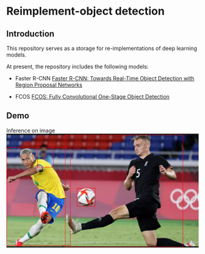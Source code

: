 # Reimplement-object detection
## Introduction
This repository serves as a storage for re-implementations of deep learning models. 

At present, the repository includes the following models:

- Faster R-CNN [Faster R-CNN: Towards Real-Time Object Detection with Region Proposal Networks](https://arxiv.org/abs/1506.01497)

- FCOS [FCOS: Fully Convolutional One-Stage Object Detection](https://arxiv.org/abs/1904.01355)

## Demo
Inference on image
![image object detection](1.PNG)
